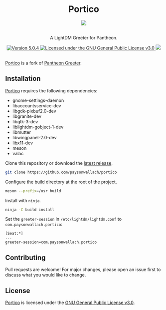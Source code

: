 <div align="center">
  <h1>Portico</h1>
  <img src="https://github.com/paysonwallach/portico/blob/master/media/screencast.gif" />
  <br>
  <br>
  <p>A LightDM Greeter for Pantheon.</p>
  <a href="https://github.com/paysonwallach/portico/releases/latest">
    <img alt="Version 5.0.4" src="https://img.shields.io/badge/version-5.0.4-red.svg?cacheSeconds=2592000&style=flat-square" />
  </a>

  <a href="https://github.com/paysonwallach/portico/blob/master/LICENSE" target="\_blank">
    <img alt="Licensed under the GNU General Public License v3.0" src="https://img.shields.io/github/license/paysonwallach/Portico?style=flat-square" />
  </a>

  <a href="https://buymeacoffee.com/paysonwallach">
    <img src="https://img.shields.io/badge/donate-Buy%20me%20a%20coffe-yellow?style=flat-square">
  </a>
  <br>
  <br>
</div>

[Portico](https://github.com/paysonwallach/portico) is a fork of [Pantheon Greeter](https:///github.com/elementary/greeter).

## Installation

[Portico](https://github.com/paysonwallach/portico) requires the following dependencies:

* gnome-settings-daemon
* libaccountsservice-dev
* libgdk-pixbuf2.0-dev
* libgranite-dev
* libgtk-3-dev
* liblightdm-gobject-1-dev
* libmutter
* libwingpanel-2.0-dev
* libx11-dev
* meson
* valac

Clone this repository or download the [latest release](https://github.com/paysonwallach/portico/releases/latest).

```sh
git clone https://github.com/paysonwallach/portico
```

Configure the build directory at the root of the project.

```sh
meson --prefix=/usr build
```

Install with `ninja`.

```sh
ninja -C build install
```

Set the `greeter-session` in `/etc/lightdm/lightdm.conf` to `com.paysonwallach.portico`:

```
[Seat:*]
...
greeter-session=com.paysonwallach.portico
```

## Contributing

Pull requests are welcome! For major changes, please open an issue first to discuss what you would like to change.

## License

[Portico](https://github.com/paysonwallach/portico) is licensed under the [GNU General Public License v3.0](https://github.com/paysonwallach/portico/blob/master/LICENSE).
